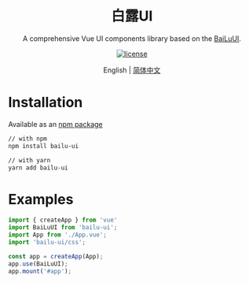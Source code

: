 <div align="center">
  <h1>白露UI</h1>
</div>

<div align="center">

A comprehensive Vue UI components library based on the [BaiLuUI](https://).

[![license](https://img.shields.io/badge/license-MIT-blue.svg)](https://github.com/ziyiLike/bailu-ui)

</div>

<div align="center">

English | [简体中文](./README.zh-CN.md)

</div>

# Installation

Available as an [npm package](https://www.npmjs.com/package/bailu-ui)

```bash
// with npm
npm install bailu-ui

// with yarn
yarn add bailu-ui
```

# Examples

```typescript
import { createApp } from 'vue'
import BaiLuUI from 'bailu-ui';
import App from './App.vue';
import 'bailu-ui/css';

const app = createApp(App);
app.use(BaiLuUI);
app.mount('#app');
```